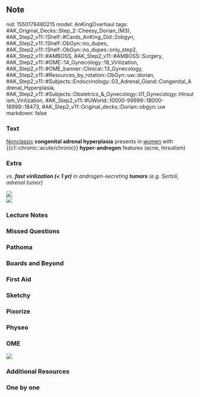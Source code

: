 ## Note
nid: 1550179480215
model: AnKingOverhaul
tags: #AK_Original_Decks::Step_2::Cheesy_Dorian_(M3), #AK_Step2_v11::!Shelf::#Cards_AnKing_Did::2obgyn, #AK_Step2_v11::!Shelf::ObGyn::no_dupes, #AK_Step2_v11::!Shelf::ObGyn::no_dupes::only_step2, #AK_Step2_v11::#AMBOSS, #AK_Step2_v11::#AMBOSS::Surgery, #AK_Step2_v11::#OME::14_Gynecology::18_Virilization, #AK_Step2_v11::#OME_banner::Clinical::13_Gynecology, #AK_Step2_v11::#Resources_by_rotation::ObGyn::uw::dorian, #AK_Step2_v11::#Subjects::Endocrinology::03_Adrenal_Gland::Congenital_Adrenal_Hyperplasia, #AK_Step2_v11::#Subjects::Obstetrics_&_Gynecology::01_Gynecology::Hirsutism_Virilization, #AK_Step2_v11::#UWorld::10000-99999::18000-18999::18473, #AK_Step2_v11::Original_decks::Dorian::obgyn::uw
markdown: false

### Text
<u>Nonclassic</u> <b>congenital adrenal hyperplasia</b> presents in
<u>women</u> with {{c1::chronic::acute/chronic}}
<b>hyper-androgen</b> features (acne, hirsutism)

### Extra
<i>vs. <b>fast virilization (< 1 yr)</b> in androgen-secreting
<b>tumors</b> (e.g. Sertoli, adrenal tumor)</i>
<div style="font-style: italic;"></div>
<div style="font-style: italic;">
  <img src="paste-15410712025235457.jpg">
  <div>
    <i><img src="asfsdg.png"></i>
  </div>
</div>

### Lecture Notes


### Missed Questions


### Pathoma


### Boards and Beyond


### First Aid


### Sketchy


### Pixorize


### Physeo


### OME
<div class="ome-widget">
  <a href=
  "https://onlinemeded.org/spa/gynecology?ref=anki"><img src=
  "_OME_AnkiFlashcards_Topic_3.png"></a>
</div>

### Additional Resources


### One by one

